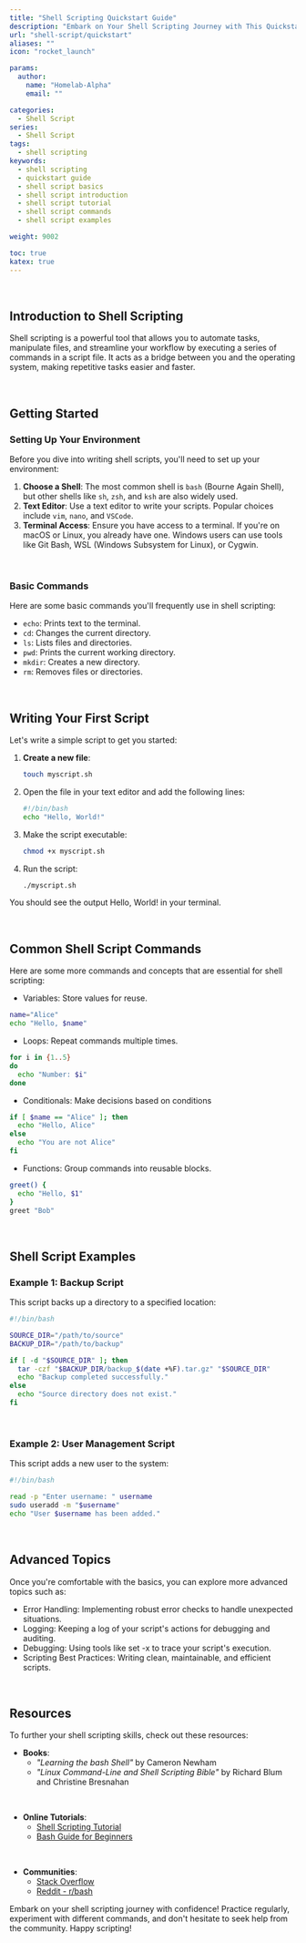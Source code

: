 ```yaml
---
title: "Shell Scripting Quickstart Guide"
description: "Embark on Your Shell Scripting Journey with This Quickstart Guide"
url: "shell-script/quickstart"
aliases: ""
icon: "rocket_launch"

params:
  author:
    name: "Homelab-Alpha"
    email: ""

categories:
  - Shell Script
series:
  - Shell Script
tags:
  - shell scripting
keywords:
  - shell scripting
  - quickstart guide
  - shell script basics
  - shell script introduction
  - shell script tutorial
  - shell script commands
  - shell script examples

weight: 9002

toc: true
katex: true
---
```


<br />

## Introduction to Shell Scripting

Shell scripting is a powerful tool that allows you to automate tasks, manipulate
files, and streamline your workflow by executing a series of commands in a
script file. It acts as a bridge between you and the operating system, making
repetitive tasks easier and faster.

<br />

## Getting Started

### Setting Up Your Environment

Before you dive into writing shell scripts, you'll need to set up your
environment:

1. **Choose a Shell**: The most common shell is `bash` (Bourne Again Shell), but
   other shells like `sh`, `zsh`, and `ksh` are also widely used.
2. **Text Editor**: Use a text editor to write your scripts. Popular choices
   include `vim`, `nano`, and `VSCode`.
3. **Terminal Access**: Ensure you have access to a terminal. If you're on macOS
   or Linux, you already have one. Windows users can use tools like Git Bash,
   WSL (Windows Subsystem for Linux), or Cygwin.

<br />

### Basic Commands

Here are some basic commands you'll frequently use in shell scripting:

- `echo`: Prints text to the terminal.
- `cd`: Changes the current directory.
- `ls`: Lists files and directories.
- `pwd`: Prints the current working directory.
- `mkdir`: Creates a new directory.
- `rm`: Removes files or directories.

<br />

## Writing Your First Script

Let's write a simple script to get you started:

1. **Create a new file**:

   ```sh
   touch myscript.sh
   ```

2. Open the file in your text editor and add the following lines:

   ```sh
   #!/bin/bash
   echo "Hello, World!"
   ```

3. Make the script executable:

   ```sh
   chmod +x myscript.sh
   ```

4. Run the script:

   ```bash
   ./myscript.sh
   ```

You should see the output Hello, World! in your terminal.

<br />

## Common Shell Script Commands

Here are some more commands and concepts that are essential for shell scripting:

- Variables: Store values for reuse.

```sh
name="Alice"
echo "Hello, $name"
```

- Loops: Repeat commands multiple times.

```sh
for i in {1..5}
do
  echo "Number: $i"
done
```

- Conditionals: Make decisions based on conditions

```sh
if [ $name == "Alice" ]; then
  echo "Hello, Alice"
else
  echo "You are not Alice"
fi
```

- Functions: Group commands into reusable blocks.

```sh
greet() {
  echo "Hello, $1"
}
greet "Bob"
```

<br />

## Shell Script Examples

### Example 1: Backup Script

This script backs up a directory to a specified location:

```sh
#!/bin/bash

SOURCE_DIR="/path/to/source"
BACKUP_DIR="/path/to/backup"

if [ -d "$SOURCE_DIR" ]; then
  tar -czf "$BACKUP_DIR/backup_$(date +%F).tar.gz" "$SOURCE_DIR"
  echo "Backup completed successfully."
else
  echo "Source directory does not exist."
fi
```

<br />

### Example 2: User Management Script

This script adds a new user to the system:

```sh
#!/bin/bash

read -p "Enter username: " username
sudo useradd -m "$username"
echo "User $username has been added."
```

<br />

## Advanced Topics

Once you're comfortable with the basics, you can explore more advanced topics
such as:

- Error Handling: Implementing robust error checks to handle unexpected
  situations.
- Logging: Keeping a log of your script's actions for debugging and auditing.
- Debugging: Using tools like set -x to trace your script's execution.
- Scripting Best Practices: Writing clean, maintainable, and efficient scripts.

<br />

## Resources

To further your shell scripting skills, check out these resources:

- **Books**:
  - _"Learning the bash Shell"_ by Cameron Newham
  - _"Linux Command-Line and Shell Scripting Bible"_ by Richard Blum and
    Christine Bresnahan

<br />

- **Online Tutorials**:
  - [Shell Scripting Tutorial]
  - [Bash Guide for Beginners]

<br />

- **Communities**:
  - [Stack Overflow]
  - [Reddit - r/bash]

Embark on your shell scripting journey with confidence! Practice regularly,
experiment with different commands, and don't hesitate to seek help from the
community. Happy scripting!

[Shell Scripting Tutorial]: https://www.shellscript.sh
[Bash Guide for Beginners]: https://tldp.org/LDP/Bash-Beginners-Guide/html
[Stack Overflow]: https://stackoverflow.com/questions/tagged/bash
[Reddit - r/bash]: https://www.reddit.com/r/bash
